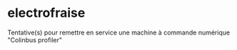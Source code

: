 # electrofraise

Tentative(s) pour remettre en service une machine à commande numérique "Colinbus profiler"
